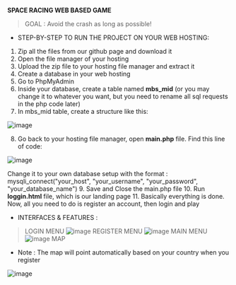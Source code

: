 **SPACE RACING WEB BASED GAME**

>GOAL : Avoid the crash as long as possible!

- STEP-BY-STEP TO RUN THE PROJECT ON YOUR WEB HOSTING:
1. Zip all the files from our github page and download it
2. Open the file manager of your hosting
3. Upload the zip file to your hosting file manager and extract it
4. Create a database in your web hosting
5. Go to PhpMyAdmin
6. Inside your database, create a table named **mbs_mid** (or you may change it to whatever you want, but you need to rename all sql requests in the php code later)
7. In mbs_mid table, create a structure like this:

![image](https://user-images.githubusercontent.com/77273824/165442379-52d2ec3d-27ac-4554-8d43-dfa6986f1ec5.png)

8. Go back to your hosting file manager, open **main.php** file. Find this line of code:

![image](https://user-images.githubusercontent.com/77273824/165442743-acb6d934-b16e-4470-91ff-01e2db67b442.png)

Change it to your own database setup with the format : mysqli_connect("your_host", "your_username", "your_password", "your_database_name")
9. Save and Close the main.php file
10. Run **loggin.html** file, which is our landing page
11. Basically everything is done. Now, all you need to do is register an account, then login and play

- INTERFACES & FEATURES :
> LOGIN MENU
![image](https://user-images.githubusercontent.com/77273824/165448119-5e7259c1-0552-4a2a-8e90-199f88064f8a.png)
> REGISTER MENU
![image](https://user-images.githubusercontent.com/77273824/165448224-03d76726-d41d-45f8-9445-746d83cb6326.png)
> MAIN MENU
![image](https://user-images.githubusercontent.com/77273824/165450742-0e4cdf01-1d53-468c-8e63-8598e76a6b8c.png)
> MAP
- Note : The map will point automatically based on your country when you register

![image](https://user-images.githubusercontent.com/77273824/165448557-ad7018c5-b129-4207-8ad3-087b305a9d2e.png)


